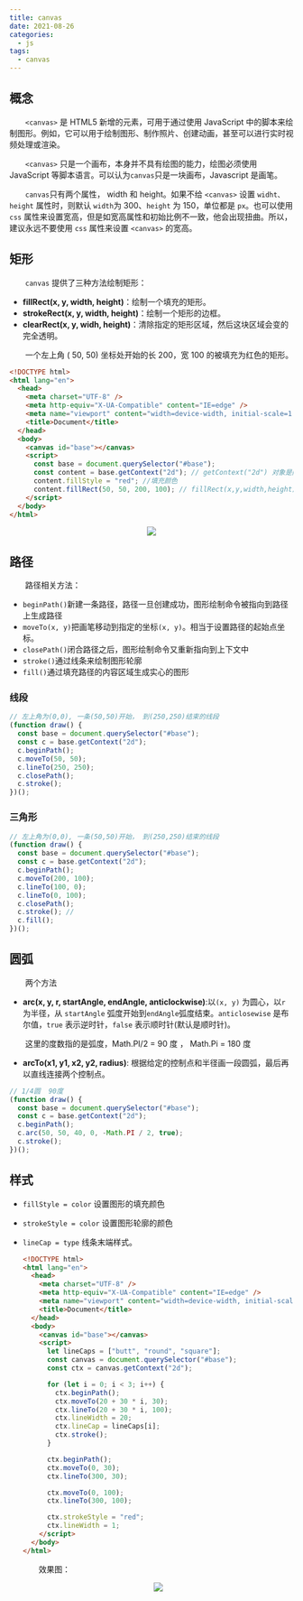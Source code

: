```yaml
---
title: canvas
date: 2021-08-26
categories:
  - js
tags:
  - canvas
---
```


## 概念

&emsp;&emsp;`<canvas>` 是 HTML5 新增的元素，可用于通过使用 JavaScript 中的脚本来绘制图形。例如，它可以用于绘制图形、制作照片、创建动画，甚至可以进行实时视频处理或渲染。

&emsp;&emsp;`<canvas>` 只是一个画布，本身并不具有绘图的能力，绘图必须使用 JavaScript 等脚本语言。可以认为`canvas`只是一块画布，Javascript 是画笔。

&emsp;&emsp;`canvas`只有两个属性， width 和 height。如果不给 `<canvas>` 设置 `widht、height` 属性时，则默认 `width`为 300、`height` 为 150，单位都是 `px`。也可以使用 `css` 属性来设置宽高，但是如宽高属性和初始比例不一致，他会出现扭曲。所以，建议永远不要使用 `css` 属性来设置 `<canvas>` 的宽高。

## 矩形

&emsp;&emsp;`canvas` 提供了三种方法绘制矩形：

- **fillRect(x, y, width, height)**：绘制一个填充的矩形。
- **strokeRect(x, y, width, height)**：绘制一个矩形的边框。
- **clearRect(x, y, widh, height)**：清除指定的矩形区域，然后这块区域会变的完全透明。

&emsp;&emsp;一个左上角 ( 50, 50) 坐标处开始的长 200，宽 100 的被填充为红色的矩形。

```html
<!DOCTYPE html>
<html lang="en">
  <head>
    <meta charset="UTF-8" />
    <meta http-equiv="X-UA-Compatible" content="IE=edge" />
    <meta name="viewport" content="width=device-width, initial-scale=1.0" />
    <title>Document</title>
  </head>
  <body>
    <canvas id="base"></canvas>
    <script>
      const base = document.querySelector("#base");
      const content = base.getContext("2d"); // getContext("2d") 对象是内建的 HTML5 对象，拥有多种绘制路径、矩形、圆形、字符以及添加图像的方法。
      content.fillStyle = "red"; //填充颜色
      content.fillRect(50, 50, 200, 100); // fillRect(x,y,width,height) 绘制路径
    </script>
  </body>
</html>
```

<div style="text-align:center">
    <img src="https://i.niupic.com/images/2022/01/25/9Udl.png" />
</div>

## 路径

&emsp;&emsp;路径相关方法：

- `beginPath()`新建一条路径，路径一旦创建成功，图形绘制命令被指向到路径上生成路径
- `moveTo(x, y)`把画笔移动到指定的坐标`(x, y)`。相当于设置路径的起始点坐标。
- `closePath()`闭合路径之后，图形绘制命令又重新指向到上下文中
- `stroke()`通过线条来绘制图形轮廓
- `fill()`通过填充路径的内容区域生成实心的图形

### 线段

```javascript
// 左上角为(0,0), 一条(50,50)开始， 到(250,250)结束的线段
(function draw() {
  const base = document.querySelector("#base");
  const c = base.getContext("2d");
  c.beginPath();
  c.moveTo(50, 50);
  c.lineTo(250, 250);
  c.closePath();
  c.stroke();
})();
```

### 三角形

```javascript
// 左上角为(0,0), 一条(50,50)开始， 到(250,250)结束的线段
(function draw() {
  const base = document.querySelector("#base");
  const c = base.getContext("2d");
  c.beginPath();
  c.moveTo(200, 100);
  c.lineTo(100, 0);
  c.lineTo(0, 100);
  c.closePath();
  c.stroke(); //
  c.fill();
})();
```

## 圆弧

&emsp;&emsp;两个方法

- **arc(x, y, r, startAngle, endAngle, anticlockwise)**:以`(x, y)` 为圆心，以`r` 为半径，从 `startAngle` 弧度开始到`endAngle`弧度结束。`anticlosewise` 是布尔值，`true` 表示逆时针，`false` 表示顺时针(默认是顺时针)。

&emsp;&emsp;这里的度数指的是弧度，Math.PI/2 = 90 度 ， Math.Pi = 180 度

- **arcTo(x1, y1, x2, y2, radius)**: 根据给定的控制点和半径画一段圆弧，最后再以直线连接两个控制点。

```javascript
// 1/4圆  90度
(function draw() {
  const base = document.querySelector("#base");
  const c = base.getContext("2d");
  c.beginPath();
  c.arc(50, 50, 40, 0, -Math.PI / 2, true);
  c.stroke();
})();
```

## 样式

- `fillStyle = color` 设置图形的填充颜色

- `strokeStyle = color` 设置图形轮廓的颜色

- `lineCap = type` 线条末端样式。

  ```html
  <!DOCTYPE html>
  <html lang="en">
    <head>
      <meta charset="UTF-8" />
      <meta http-equiv="X-UA-Compatible" content="IE=edge" />
      <meta name="viewport" content="width=device-width, initial-scale=1.0" />
      <title>Document</title>
    </head>
    <body>
      <canvas id="base"></canvas>
      <script>
        let lineCaps = ["butt", "round", "square"];
        const canvas = document.querySelector("#base");
        const ctx = canvas.getContext("2d");

        for (let i = 0; i < 3; i++) {
          ctx.beginPath();
          ctx.moveTo(20 + 30 * i, 30);
          ctx.lineTo(20 + 30 * i, 100);
          ctx.lineWidth = 20;
          ctx.lineCap = lineCaps[i];
          ctx.stroke();
        }

        ctx.beginPath();
        ctx.moveTo(0, 30);
        ctx.lineTo(300, 30);

        ctx.moveTo(0, 100);
        ctx.lineTo(300, 100);

        ctx.strokeStyle = "red";
        ctx.lineWidth = 1;
      </script>
    </body>
  </html>
  ```

  &emsp;&emsp;效果图：
    <div style="text-align:center">
        <img src="https://i.niupic.com/images/2022/01/25/9Udr.png" />
    </div>
